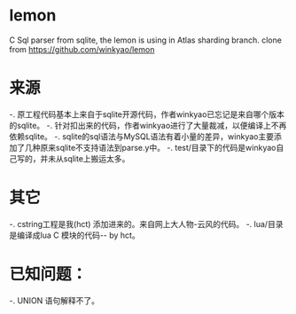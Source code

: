 # lemon 
C Sql parser from sqlite, the lemon is using in Atlas sharding branch. 
clone from https://github.com/winkyao/lemon

# 来源

-. 原工程代码基本上来自于sqlite开源代码，作者winkyao已忘记是来自哪个版本的sqlite。
-. 针对扣出来的代码，作者winkyao进行了大量裁减，以便编译上不再依赖sqlite。
-. sqlite的sql语法与MySQL语法有着小量的差异，winkyao主要添加了几种原来sqlite不支持语法到parse.y中。
-. test/目录下的代码是winkyao自己写的，并未从sqlite上搬运太多。

# 其它
-. cstring工程是我(hct) 添加进来的。来自网上大人物-云风的代码。
-. lua/目录是编译成lua C 模块的代码-- by hct。

# 已知问题：
-. UNION 语句解释不了。


